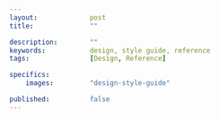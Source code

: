 ```yaml
---
layout:             post
title:              ""

description:        ""
keywords:           design, style guide, reference
tags:               [Design, Reference]

specifics:
    images:         "design-style-guide"

published:          false
---
```



